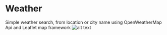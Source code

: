 # Weather
Simple weather search, from location or city name using OpenWeatherMap Api and Leaflet map framework
![alt text](http://f.angiva.re/hAEkM)
